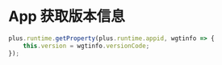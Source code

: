 # App 获取版本信息

```javascript
plus.runtime.getProperty(plus.runtime.appid, wgtinfo => {
    this.version = wgtinfo.versionCode;
});
```
